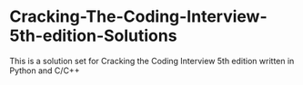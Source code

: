 Cracking-The-Coding-Interview-5th-edition-Solutions
===================================================

This is a solution set for Cracking the Coding Interview 5th edition written in Python and C/C++
